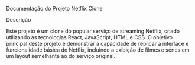 Documentação do Projeto Netflix Clone

Descrição

Este projeto é um clone do popular serviço de streaming Netflix, criado utilizando as tecnologias React, 
JavaScript, HTML e CSS. O objetivo principal deste projeto é demonstrar a capacidade de replicar a interface
e funcionalidade básica do Netflix, incluindo a exibição de filmes e séries em um layout semelhante ao do serviço original.


